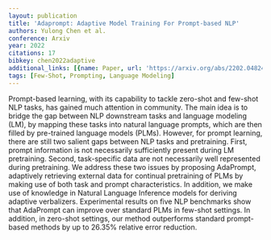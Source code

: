 ```yaml
---
layout: publication
title: 'Adaprompt: Adaptive Model Training For Prompt-based NLP'
authors: Yulong Chen et al.
conference: Arxiv
year: 2022
citations: 17
bibkey: chen2022adaptive
additional_links: [{name: Paper, url: 'https://arxiv.org/abs/2202.04824'}]
tags: [Few-Shot, Prompting, Language Modeling]
---
```

Prompt-based learning, with its capability to tackle zero-shot and few-shot
NLP tasks, has gained much attention in community. The main idea is to bridge
the gap between NLP downstream tasks and language modeling (LM), by mapping
these tasks into natural language prompts, which are then filled by pre-trained
language models (PLMs). However, for prompt learning, there are still two
salient gaps between NLP tasks and pretraining. First, prompt information is
not necessarily sufficiently present during LM pretraining. Second,
task-specific data are not necessarily well represented during pretraining. We
address these two issues by proposing AdaPrompt, adaptively retrieving external
data for continual pretraining of PLMs by making use of both task and prompt
characteristics. In addition, we make use of knowledge in Natural Language
Inference models for deriving adaptive verbalizers. Experimental results on
five NLP benchmarks show that AdaPrompt can improve over standard PLMs in
few-shot settings. In addition, in zero-shot settings, our method outperforms
standard prompt-based methods by up to 26.35% relative error reduction.